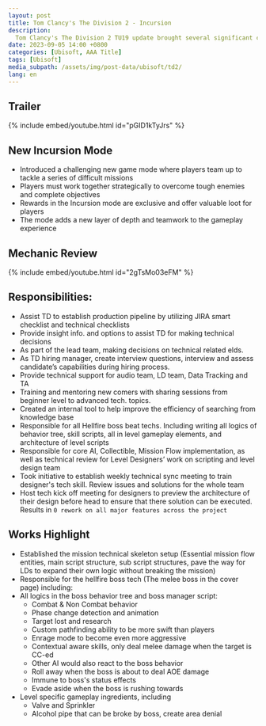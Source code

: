 ```yaml
---
layout: post
title: Tom Clancy's The Division 2 - Incursion
description: 
  Tom Clancy's The Division 2 TU19 update brought several significant changes and additions to the game. Our team worked on the new incursion mode over the course of TU19 development timeline
date: 2023-09-05 14:00 +0800
categories: [Ubisoft, AAA Title]
tags: [Ubisoft]
media_subpath: /assets/img/post-data/ubisoft/td2/
lang: en
---
```


## Trailer
{% include embed/youtube.html id="pGID1kTyJrs" %}

## New Incursion Mode
- Introduced a challenging new game mode where players team up to tackle a series of difficult missions
- Players must work together strategically to overcome tough enemies and complete objectives
- Rewards in the Incursion mode are exclusive and offer valuable loot for players
- The mode adds a new layer of depth and teamwork to the gameplay experience

## Mechanic Review
{% include embed/youtube.html id="2gTsMo03eFM" %}

## Responsibilities:
- Assist TD to establish production pipeline by utilizing JIRA smart checklist
and technical checklists
- Provide insight info. and options to assist TD for making technical decisions
- As part of the lead team, making decisions on technical related elds.
- As TD hiring manager, create interview questions, interview and assess candidate’s capabilities during hiring process.
- Provide technical support for audio team, LD team, Data Tracking and TA
- Training and mentoring new comers with sharing sessions from beginner level to advanced tech. topics. 
- Created an internal tool to help improve the efficiency of searching from knowledge base
- Responsible for all Hellfire boss beat techs. Including writing all logics of
behavior tree, skill scripts, all in level gameplay elements, and architecture
of level scripts
- Responsible for core AI, Collectible, Mission Flow implementation, as well as technical review for Level Designers’ work on scripting and level design
team
- Took initiative to establish weekly technical sync meeting to train designer's
tech skill. Review issues and solutions for the whole team
- Host tech kick off meeting for designers to preview the architecture of their
design before head to ensure that there solution can be executed. Results
in `0 rework on all major features across the project`


## Works Highlight
- Established the mission technical skeleton setup (Essential mission flow entities, main script structure, sub script structures, pave the way for LDs to expand their own logic without breaking the mission)
- Responsible for the hellfire boss tech (The melee boss in the cover page) including:
- All logics in the boss behavior tree and boss manager script:
  - Combat & Non Combat behavior
  - Phase change detection and animation
  - Target lost and research
  - Custom pathfinding ability to be more swift than players
  - Enrage mode to become even more aggressive
  - Contextual aware skills, only deal melee damage when the target is CC-ed
  - Other AI would also react to the boss behavior
  - Roll away when the boss is about to deal AOE damage
  - Immune to boss's status effects
  - Evade aside when the boss is rushing towards
- Level specific gameplay ingredients, including
  - Valve and Sprinkler
  - Alcohol pipe that can be broke by boss, create area denial
